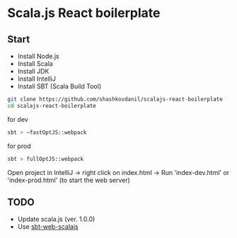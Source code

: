 # Scala.js React boilerplate

## Start

* Install Node.js
* Install Scala
* Install JDK
* Install IntelliJ
* Install SBT (Scala Build Tool)

```sh
git clone https://github.com/shashkovdanil/scalajs-react-boilerplate
cd scalajs-react-boilerplate
```
for dev
```sh
sbt > ~fastOptJS::webpack
```
for prod
```sh
sbt > fullOptJS::webpack
```

Open project in IntelliJ -> right click on index.html -> Run 'index-dev.html' or 'index-prod.html' (to start the web server)

## TODO

* Update scala.js (ver. 1.0.0)
* Use [sbt-web-scalajs](https://github.com/vmunier/sbt-web-scalajs)
